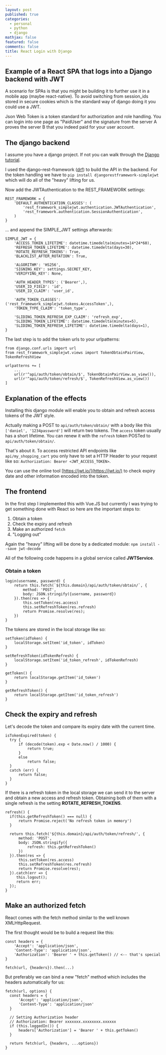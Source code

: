 ```yaml
---
layout: post
published: true
categories:
  - personal
  - python
  - django
mathjax: false
featured: false
comments: false
title: React Login with Django
---
```

## Example of a React SPA that logs into a Django backend with JWT

A scenario for SPAs is that you might be building it to further use it in a mobile app (maybe react-native). 
To avoid switching from session_ids stored in secure cookies which is the standard way of django doing it you could use a JWT.

Json Web Token is a token standard for authorization and role handling. You can login into one page as "PaidUser" and the signature from the server A proves the server B that you indeed paid for your user account.

## The django backend

I assume you have a django project. If not you can walk through the [Django tutorial](https://docs.djangoproject.com/en/2.0/intro/tutorial01/). 

I used the django-rest-framework ([drf](http://www.django-rest-framework.org/)) to build the API in the backend. 
For the token handling we have to `pip install djangorestframework-simplejwt` which will do all of the "heavy" lifting for us.

Now add the JWTAuthentication to the REST_FRAMEWORK settings:
```
REST_FRAMEWORK = {
    'DEFAULT_AUTHENTICATION_CLASSES': (
        'rest_framework_simplejwt.authentication.JWTAuthentication',
        'rest_framework.authentication.SessionAuthentication',
    )
}
```
... and append the SIMPLE_JWT settings afterwards:

```
SIMPLE_JWT = {
    'ACCESS_TOKEN_LIFETIME': datetime.timedelta(minutes=14*24*60),
    'REFRESH_TOKEN_LIFETIME': datetime.timedelta(days=30),
    'ROTATE_REFRESH_TOKENS': True,
    'BLACKLIST_AFTER_ROTATION': True,

    'ALGORITHM': 'HS256',
    'SIGNING_KEY': settings.SECRET_KEY,
    'VERIFYING_KEY': None,

    'AUTH_HEADER_TYPES': ('Bearer',),
    'USER_ID_FIELD': 'id',
    'USER_ID_CLAIM': 'user_id',

    'AUTH_TOKEN_CLASSES': ('rest_framework_simplejwt.tokens.AccessToken',),
    'TOKEN_TYPE_CLAIM': 'token_type',

    'SLIDING_TOKEN_REFRESH_EXP_CLAIM': 'refresh_exp',
    'SLIDING_TOKEN_LIFETIME': datetime.timedelta(minutes=5),
    'SLIDING_TOKEN_REFRESH_LIFETIME': datetime.timedelta(days=1),
}
```

The last step is to add the token urls to your urlpatterns:

```
from django.conf.urls import url
from rest_framework_simplejwt.views import TokenObtainPairView, TokenRefreshView

urlpatterns += [
    ...
    url(r'^api/auth/token/obtain/$', TokenObtainPairView.as_view()),
    url(r'^api/auth/token/refresh/$', TokenRefreshView.as_view())
]
```

## Explanation of the effects

Installing this django module will enable you to obtain and refresh access tokens of the JWT style.

Actually making a POST to `api/auth/token/obtain/` with a body like this `['daniel', '1234password']` will return two tokens. The `access` token usually has a short lifetime. You can renew it with the `refresh` token POSTed to `api/auth/token/obtain/`.

That's about it. To access restricted API endpoints like `api/my_shopping_cart` you only have to set a HTTP Header to your request like so: `Authorization: Bearer <JWT_ACCESS_TOKEN>`.

You can use the online tool [https://jwt.io/](https://jwt.io/) to check expiry date and other information encoded into the token.

## The frontend

In the first step I implemented this with Vue.JS but currently I was trying to get something done with React so here are the important steps to:

1. Obtain a token
2. Check the expiry and refresh
3. Make an authorized `fetch`
4. "Logging out"

Again the "heavy" lifting will be done by a dedicated module: `npm install --save jwt-decode`

All of the following code happens in a global service called **JWTService**.

### Obtain a token

```
login(username, password) {
	return this.fetch(`${this.domain}/api/auth/token/obtain/`, {
	    method: 'POST',
	    body: JSON.stringify({username, password})
	}).then(res => {
	    this.setToken(res.access)
	    this.setRefreshToken(res.refresh)
	    return Promise.resolve(res);
	})
}
```

The tokens are stored in the local storage like so:

```
setToken(idToken) {
	localStorage.setItem('id_token', idToken)
}

setRefreshToken(idTokenRefresh) {
	localStorage.setItem('id_token_refresh', idTokenRefresh)
}

getToken() {
	return localStorage.getItem('id_token')
}

getRefreshToken() {
	return localStorage.getItem('id_token_refresh')
}
```

## Check the expiry and refresh

Let's decode the token and compare its expiry date with the current time.
```
isTokenExpired(token) {
  try {
      if (decode(token).exp < Date.now() / 1000) {
          return true;
      }
      else
          return false;
  }
  catch (err) {
      return false;
  }
}
```

If there is a refresh token in the local storage we can send it to the server and obtain a new access and refresh token. Obtaining both of them with a single refresh is the setting **ROTATE_REFRESH_TOKENS**.

```
refresh() {
  if(this.getRefreshToken() === null) {
      return Promise.reject('No refresh token in memory')
  }

  return this.fetch('${this.domain}/api/auth/token/refresh/', {
      method: 'POST',
      body: JSON.stringify({
          refresh: this.getRefreshToken()
      })
  }).then(res => {
      this.setToken(res.access)
      this.setRefreshToken(res.refresh)
      return Promise.resolve(res);
  }).catch(err => {
     this.logout();
     return err;
  });
}
```

## Make an authorized fetch

React comes with the fetch method similar to the well known XMLHttpRequest.

The first thought would be to build a request like this:

```
const headers = {
	'Accept': 'application/json',
	'Content-Type': 'application/json',
    'Authorization': 'Bearer ' + this.getToken() // <-- that's special
}

fetch(url, {headers}).then(...)
```

But preferably we can bind a new "fetch" method which includes the headers automatically for us:

```
fetch(url, options) {
  const headers = {
      'Accept': 'application/json',
      'Content-Type': 'application/json'
  }

  // Setting Authorization header
  // Authorization: Bearer xxxxxxx.xxxxxxxx.xxxxxx
  if (this.loggedIn()) {
      headers['Authorization'] = 'Bearer ' + this.getToken()
  }

  return fetch(url, {headers, ...options})
}
```












